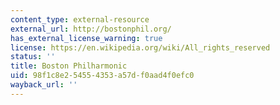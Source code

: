 ```yaml
---
content_type: external-resource
external_url: http://bostonphil.org/
has_external_license_warning: true
license: https://en.wikipedia.org/wiki/All_rights_reserved
status: ''
title: Boston Philharmonic
uid: 98f1c8e2-5455-4353-a57d-f0aad4f0efc0
wayback_url: ''
---
```

